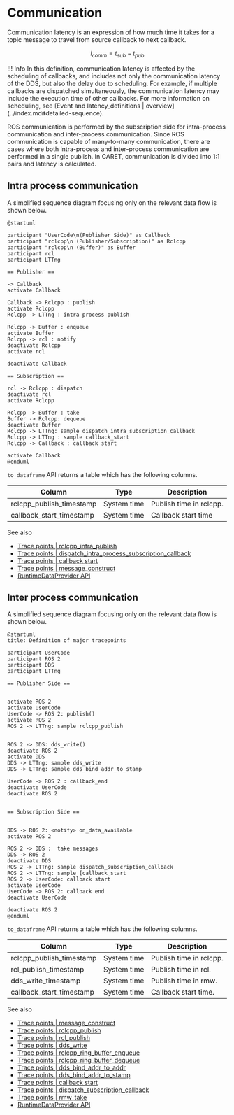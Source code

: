 # Communication

Communication latency is an expression of how much time it takes for a topic message to travel from source callback to next callback.

$$
l_{comm} = t_{sub} - t_{pub}
$$

<prettier-ignore-start>
!!! Info
        In this definition, communication latency is affected by the scheduling of callbacks, and includes not only the communication latency of the DDS, but also the delay due to scheduling.
        For example, if multiple callbacks are dispatched simultaneously, the communication latency may include the execution time of other callbacks.
        For more information on scheduling, see [Event and latency_definitions | overview](../index.md#detailed-sequence).
<prettier-ignore-end>

ROS communication is performed by the subscription side for intra-process communication and inter-process communication.
Since ROS communication is capable of many-to-many communication, there are cases where both intra-process and inter-process communication are performed in a single publish.
In CARET, communication is divided into 1:1 pairs and latency is calculated.

## Intra process communication

A simplified sequence diagram focusing only on the relevant data flow is shown below.

```plantuml
@startuml

participant "UserCode\n(Publisher Side)" as Callback
participant "rclcpp\n (Publisher/Subscription)" as Rclcpp
participant "rclcpp\n (Buffer)" as Buffer
participant rcl
participant LTTng

== Publisher ==

-> Callback
activate Callback

Callback -> Rclcpp : publish
activate Rclcpp
Rclcpp -> LTTng : intra process publish

Rclcpp -> Buffer : enqueue
activate Buffer
Rclcpp -> rcl : notify
deactivate Rclcpp
activate rcl

deactivate Callback

== Subscription ==

rcl -> Rclcpp : dispatch
deactivate rcl
activate Rclcpp

Rclcpp -> Buffer : take
Buffer -> Rclcpp: dequeue
deactivate Buffer
Rclcpp -> LTTng: sample dispatch_intra_subscription_callback
Rclcpp -> LTTng : sample callback_start
Rclcpp -> Callback : callback start

activate Callback
@enduml
```

`to_dataframe` API returns a table which has the following columns.

| Column                   | Type        | Description             |
| ------------------------ | ----------- | ----------------------- |
| rclcpp_publish_timestamp | System time | Publish time in rclcpp. |
| callback_start_timestamp | System time | Callback start time     |

See also

- [Trace points | rclcpp_intra_publish](../trace_points/runtime_trace_points.md#ros2rclcpp_intra_publish)
- [Trace points | dispatch_intra_process_subscription_callback](../trace_points/runtime_trace_points.md#ros2dispatch_intra_process_subscription_callback)
- [Trace points | callback start](../trace_points/runtime_trace_points.md#ros2callback_start)
- [Trace points | message_construct](../trace_points/runtime_trace_points.md#ros2message_construct)
- [RuntimeDataProvider API](https://tier4.github.io/caret_analyze/latest/infra/#caret_analyze.infra.lttng.lttng.Lttng.compose_intra_proc_comm_records)

## Inter process communication

A simplified sequence diagram focusing only on the relevant data flow is shown below.

```plantuml
@startuml
title: Definition of major tracepoints

participant UserCode
participant ROS 2
participant DDS
participant LTTng

== Publisher Side ==


activate ROS 2
activate UserCode
UserCode -> ROS 2: publish()
activate ROS 2
ROS 2 -> LTTng: sample rclcpp_publish


ROS 2 -> DDS: dds_write()
deactivate ROS 2
activate DDS
DDS -> LTTng: sample dds_write
DDS -> LTTng: sample dds_bind_addr_to_stamp

UserCode -> ROS 2 : callback_end
deactivate UserCode
deactivate ROS 2


== Subscription Side ==


DDS -> ROS 2: <notify> on_data_available
activate ROS 2

ROS 2 -> DDS :  take messages
DDS -> ROS 2
deactivate DDS
ROS 2 -> LTTng: sample dispatch_subscription_callback
ROS 2 -> LTTng: sample [callback_start
ROS 2 -> UserCode: callback start
activate UserCode
UserCode -> ROS 2: callback end
deactivate UserCode

deactivate ROS 2
@enduml
```

`to_dataframe` API returns a table which has the following columns.

| Column                   | Type        | Description             |
| ------------------------ | ----------- | ----------------------- |
| rclcpp_publish_timestamp | System time | Publish time in rclcpp. |
| rcl_publish_timestamp    | System time | Publish time in rcl.    |
| dds_write_timestamp      | System time | Publish time in rmw.    |
| callback_start_timestamp | System time | Callback start time.    |

See also

- [Trace points | message_construct](../trace_points/runtime_trace_points.md#ros2message_construct)
- [Trace points | rclcpp_publish](../trace_points/runtime_trace_points.md#ros2rclcpp_publish)
- [Trace points | rcl_publish](../trace_points/runtime_trace_points.md#ros2rcl_publish)
- [Trace points | dds_write](../trace_points/runtime_trace_points.md#ros2_caretdds_write)
- [Trace points | rclcpp_ring_buffer_enqueue](../trace_points/runtime_trace_points.md#ros2rclcpp_ring_buffer_enqueue)
- [Trace points | rclcpp_ring_buffer_dequeue](../trace_points/runtime_trace_points.md#ros2rclcpp_ring_buffer_dequeue)
- [Trace points | dds_bind_addr_to_addr](../trace_points/runtime_trace_points.md#ros2_caretdds_bind_addr_to_addr)
- [Trace points | dds_bind_addr_to_stamp](../trace_points/runtime_trace_points.md#ros2_caretdds_bind_addr_to_stamp)
- [Trace points | callback start](../trace_points/runtime_trace_points.md#ros2callback_start)
- [Trace points | dispatch_subscription_callback](../trace_points/runtime_trace_points.md#ros2dispatch_subscription_callback)
- [Trace points | rmw_take](../trace_points/runtime_trace_points.md#ros2rmw_take)
- [RuntimeDataProvider API](https://tier4.github.io/caret_analyze/latest/infra/#caret_analyze.infra.lttng.lttng.Lttng.compose_inter_proc_comm_records)
